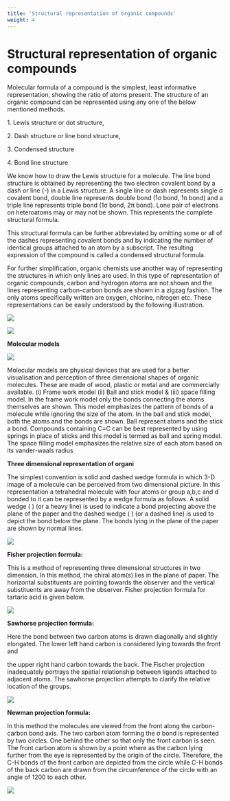```yaml
---
title: 'Structural representation of organic compounds'
weight: 4
---
```


# Structural representation of organic compounds

Molecular formula of a compound is the simplest, least informative representation, showing the ratio of atoms present. The structure of an organic compound can be represented using any one of the below mentioned methods.

1\. Lewis structure or dot structure,

2\. Dash structure or line bond structure,

3\. Condensed structure

4\. Bond line structure

We know how to draw the Lewis
structure for a molecule. The line bond
structure is obtained by representing the
two electron covalent bond by a dash or
line (-) in a Lewis structure. A single line
or dash represents single σ covalent bond,
double line represents double bond (1σ
bond, 1π bond) and a triple line represents triple bond (1σ bond, 2π bond). Lone pair
of electrons on heteroatoms may or may
not be shown. This represents the complete
structural formula. 

This structural formula can be
further abbreviated by omitting some or all
of the dashes representing covalent bonds
and by indicating the number of identical
groups attached to an atom by a subscript.
The resulting expression of the compound is
called a condensed structural formula.

For further simplification, organic
chemists use another way of representing
the structures in which only lines are used.
In this type of representation of organic
compounds, carbon and hydrogen atoms
are not shown and the lines representing
carbon-carbon bonds are shown in a zigzag
fashion. The only atoms specifically written
are oxygen, chlorine, nitrogen etc. These
representations can be easily understood by
the following illustration.

![](s29.png)

![](s30.png)

**Molecular models**

![](s31.png)


Molecular models are physical devices that are used for a better visualisation and
perception of three dimensional shapes of organic molecules. These are made of wood,
plastic or metal and are commercially available. (i) Frame work model (ii) Ball and stick
model & (iii) space filling model. In the frame work model only the bonds connecting the
atoms themselves are shown. This model emphasizes the pattern of bonds of a molecule
while ignoring the size of the atom. In the ball and stick model, both the atoms and the
bonds are shown. Ball represent atoms and the stick a bond. Compounds containing C=C
can be best represented by using springs in place of sticks and this model is termed as ball
and spring model. The space filling model emphasizes the relative size of each atom based
on its vander-waals radius

**Three dimensional representation of organi**

The simplest convention is solid and dashed wedge formula in which 3-D image of a
molecule can be perceived from two dimensional picture. In this representation a tetrahedral
molecule with four atoms or group a,b,c and d bonded to it can be represented by a wedge
formula as follows. A solid wedge ( ) (or a heavy line) is used to indicate a bond projecting 
above the plane of the paper and the dashed
wedge ( ) (or a dashed line) is used to
depict the bond below the plane. The bonds
lying in the plane of the paper are shown by
normal lines.

![](s32.png)



**Fisher projection formula:**

This is a method of representing three
dimensional structures in two dimension.
In this method, the chiral atom(s) lies in the
plane of paper. The horizontal substituents
are pointing towards the observer and the
vertical substituents are away from the
observer. Fisher projection formula for
tartaric acid is given below.

![](s33.png)


**Sawhorse projection formula:**

Here the bond between two carbon atoms is drawn diagonally and slightly elongated. The lower left hand carbon is considered lying towards the front and  

the upper right hand carbon towards the back. The Fischer projection inadequately portrays the spatial relationship between ligands attached to adjacent atoms. The sawhorse projection attempts to clarify the relative location of the groups.

![](s34.png)



**Newman projection formula:**

In this method the molecules are viewed from the front along the carbon- carbon bond axis. The two carbon atom forming the σ bond is represented by two circles. One behind the other so that only the front carbon is seen. The front carbon atom is shown by a point where as the carbon lying further from the eye is represented by the origin of the circle. Therefore, the C-H bonds of the front carbon are depicted from the circle while C-H bonds of the back carbon are drawn from the circumference of the circle with an angle of 1200 to each other.

![](s35.png)


